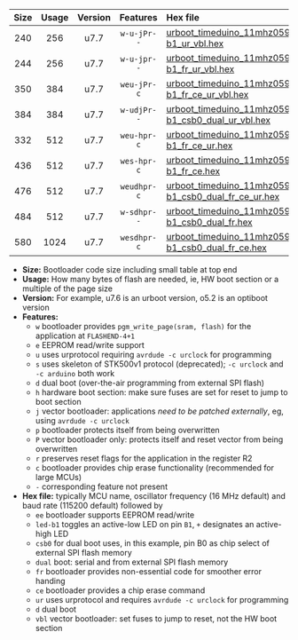 |Size|Usage|Version|Features|Hex file|
|:-:|:-:|:-:|:-:|:--|
|240|256|u7.7|`w-u-jPr--`|[urboot_timeduino_11mhz0592_57600bps_led-b1_ur_vbl.hex](https://raw.githubusercontent.com/stefanrueger/urboot.hex/main/boards/timeduino/fcpu_11mhz0592/57600_bps/urboot_timeduino_11mhz0592_57600bps_led-b1_ur_vbl.hex)|
|244|256|u7.7|`w-u-jpr--`|[urboot_timeduino_11mhz0592_57600bps_led-b1_fr_ur_vbl.hex](https://raw.githubusercontent.com/stefanrueger/urboot.hex/main/boards/timeduino/fcpu_11mhz0592/57600_bps/urboot_timeduino_11mhz0592_57600bps_led-b1_fr_ur_vbl.hex)|
|350|384|u7.7|`weu-jPr-c`|[urboot_timeduino_11mhz0592_57600bps_ee_led-b1_fr_ce_ur_vbl.hex](https://raw.githubusercontent.com/stefanrueger/urboot.hex/main/boards/timeduino/fcpu_11mhz0592/57600_bps/urboot_timeduino_11mhz0592_57600bps_ee_led-b1_fr_ce_ur_vbl.hex)|
|384|384|u7.7|`w-udjPr--`|[urboot_timeduino_11mhz0592_57600bps_led-b1_csb0_dual_ur_vbl.hex](https://raw.githubusercontent.com/stefanrueger/urboot.hex/main/boards/timeduino/fcpu_11mhz0592/57600_bps/urboot_timeduino_11mhz0592_57600bps_led-b1_csb0_dual_ur_vbl.hex)|
|332|512|u7.7|`weu-hpr-c`|[urboot_timeduino_11mhz0592_57600bps_ee_led-b1_fr_ce_ur.hex](https://raw.githubusercontent.com/stefanrueger/urboot.hex/main/boards/timeduino/fcpu_11mhz0592/57600_bps/urboot_timeduino_11mhz0592_57600bps_ee_led-b1_fr_ce_ur.hex)|
|436|512|u7.7|`wes-hpr-c`|[urboot_timeduino_11mhz0592_57600bps_ee_led-b1_fr_ce.hex](https://raw.githubusercontent.com/stefanrueger/urboot.hex/main/boards/timeduino/fcpu_11mhz0592/57600_bps/urboot_timeduino_11mhz0592_57600bps_ee_led-b1_fr_ce.hex)|
|476|512|u7.7|`weudhpr-c`|[urboot_timeduino_11mhz0592_57600bps_ee_led-b1_csb0_dual_fr_ce_ur.hex](https://raw.githubusercontent.com/stefanrueger/urboot.hex/main/boards/timeduino/fcpu_11mhz0592/57600_bps/urboot_timeduino_11mhz0592_57600bps_ee_led-b1_csb0_dual_fr_ce_ur.hex)|
|484|512|u7.7|`w-sdhpr--`|[urboot_timeduino_11mhz0592_57600bps_led-b1_csb0_dual_fr.hex](https://raw.githubusercontent.com/stefanrueger/urboot.hex/main/boards/timeduino/fcpu_11mhz0592/57600_bps/urboot_timeduino_11mhz0592_57600bps_led-b1_csb0_dual_fr.hex)|
|580|1024|u7.7|`wesdhpr-c`|[urboot_timeduino_11mhz0592_57600bps_ee_led-b1_csb0_dual_fr_ce.hex](https://raw.githubusercontent.com/stefanrueger/urboot.hex/main/boards/timeduino/fcpu_11mhz0592/57600_bps/urboot_timeduino_11mhz0592_57600bps_ee_led-b1_csb0_dual_fr_ce.hex)|

- **Size:** Bootloader code size including small table at top end
- **Usage:** How many bytes of flash are needed, ie, HW boot section or a multiple of the page size
- **Version:** For example, u7.6 is an urboot version, o5.2 is an optiboot version
- **Features:**
  + `w` bootloader provides `pgm_write_page(sram, flash)` for the application at `FLASHEND-4+1`
  + `e` EEPROM read/write support
  + `u` uses urprotocol requiring `avrdude -c urclock` for programming
  + `s` uses skeleton of STK500v1 protocol (deprecated); `-c urclock` and `-c arduino` both work
  + `d` dual boot (over-the-air programming from external SPI flash)
  + `h` hardware boot section: make sure fuses are set for reset to jump to boot section
  + `j` vector bootloader: applications *need to be patched externally*, eg, using `avrdude -c urclock`
  + `p` bootloader protects itself from being overwritten
  + `P` vector bootloader only: protects itself and reset vector from being overwritten
  + `r` preserves reset flags for the application in the register R2
  + `c` bootloader provides chip erase functionality (recommended for large MCUs)
  + `-` corresponding feature not present
- **Hex file:** typically MCU name, oscillator frequency (16 MHz default) and baud rate (115200 default) followed by
  + `ee` bootloader supports EEPROM read/write
  + `led-b1` toggles an active-low LED on pin `B1`, `+` designates an active-high LED
  + `csb0` for dual boot uses, in this example, pin B0 as chip select of external SPI flash memory
  + `dual` boot: serial and from external SPI flash memory
  + `fr` bootloader provides non-essential code for smoother error handing
  + `ce` bootloader provides a chip erase command
  + `ur` uses urprotocol and requires `avrdude -c urclock` for programming
  + `d` dual boot
  + `vbl` vector bootloader: set fuses to jump to reset, not the HW boot section
